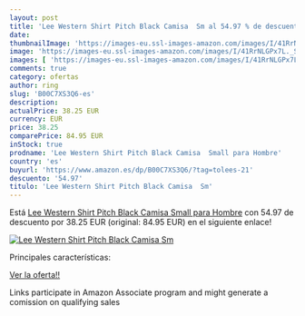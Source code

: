 ```yaml
---
layout: post
title: 'Lee Western Shirt Pitch Black Camisa  Sm al 54.97 % de descuento'
date: 
thumbnailImage: 'https://images-eu.ssl-images-amazon.com/images/I/41RrNLGPx7L._SL200_.jpg'
image: 'https://images-eu.ssl-images-amazon.com/images/I/41RrNLGPx7L._SL200_.jpg'
images: [ 'https://images-eu.ssl-images-amazon.com/images/I/41RrNLGPx7L._SL200_.jpg' ]
comments: true
category: ofertas
author: ring
slug: 'B00C7XS3Q6-es'
description:
actualPrice: 38.25 EUR
currency: EUR
price: 38.25
comparePrice: 84.95 EUR
inStock: true
prodname: 'Lee Western Shirt Pitch Black Camisa  Small para Hombre'
country: 'es'
buyurl: 'https://www.amazon.es/dp/B00C7XS3Q6/?tag=tolees-21'
descuento: '54.97'
titulo: 'Lee Western Shirt Pitch Black Camisa  Sm'
---
```


Está [Lee Western Shirt Pitch Black Camisa  Small para Hombre](https://www.amazon.es/dp/B00C7XS3Q6/?tag=tolees-21) con 54.97 de descuento por 38.25 EUR (original: 84.95 EUR) en el siguiente enlace!

[![Lee Western Shirt Pitch Black Camisa  Sm](https://images-eu.ssl-images-amazon.com/images/I/41RrNLGPx7L._SL200_.jpg)](https://www.amazon.es/dp/B00C7XS3Q6/?tag=tolees-21)

Principales características:


[Ver la oferta!!](https://www.amazon.es/dp/B00C7XS3Q6/?tag=tolees-21)

Links participate in Amazon Associate program and might generate a comission on qualifying sales


